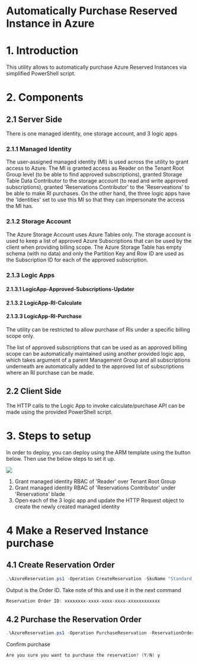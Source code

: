 # Automatically Purchase Reserved Instance in Azure

# 1. Introduction
This utility allows to automatically purchase Azure Reserved Instances via simplified PowerShell script.


# 2. Components
## 2.1 Server Side
There is one managed identity, one storage account, and 3 logic apps

### 2.1.1 Managed Identity
The user-assigned managed identity (MI) is used across the utility to grant access to Azure. The MI is granted access as Reader on the Tenant Root Group level (to be able to find approved subscriptions), granted Storage Table Data Contributor to the storage account (to read and write approved subscriptions), granted 'Reservations Contributor' to the 'Reserveations' to be able to make RI purchases. On the other hand, the three logic apps have the 'Identities' set to use this MI so that they can impersonate the access the MI has.

### 2.1.2 Storage Account
The Azure Storage Account uses Azure Tables only. The storage account is used to keep a list of approved Azure Subscriptions that can be used by the client when providing billing scope. The Azure Storage Table has empty schema (with no data) and only the Partition Key and Row ID are used as the Subscription ID for each of the approved subscription.

### 2.1.3  Logic Apps
####  2.1.3.1 LogicApp-Approved-Subscriptions-Updater
####  2.1.3.2 LogicApp-RI-Calculate
####  2.1.3.3 LogicApp-RI-Purchase

The utility can be restricted to allow purchase of RIs under a specific billing scope only. 

The list of approved subscriptions that can be used as an approved billing scope can be automatically maintained using another provided logic app, which takes argument of a parent Management Group and all subscriptions underneath are automatically added to the approved list of subscriptions where an RI purchase can be made.


## 2.2 Client Side
The HTTP calls to the Logic App to invoke calculate/purchase API can be made using the provided PowerShell script.

# 3. Steps to setup 

In order to deploy, you can deploy using the ARM template using the button below. Then use the below steps to set it up.

<a href="https://portal.azure.com/#create/Microsoft.Template/uri/https%3A%2F%2Fraw.githubusercontent.com%2Fzmustafa%2FAutoPurchaseReservedInstance%2Frefs%2Fheads%2Fmain%2FarmTemplate.json" target="_blank"><img src="https://aka.ms/deploytoazurebutton"/></a>

1. Grant managed identity RBAC of 'Reader' over Tenant Root Group
2. Grant managed identity RBAC of 'Reservations Contributor' under 'Reservations' blade
3. Open each of the 3 logic app and update the HTTP Request object to create the newly created managed identity

# 4 Make a Reserved Instance purchase
## 4.1 Create Reservation Order
```powershell
.\AzureReservation.ps1 -Operation CreateReservation -SkuName "Standard_B1s" -Location "eastus" -Term "P1Y" -Quantity 1 -BillingScopeId "xxxxxxxx-xxxx-xxxx-xxxx-xxxxxxxxxxxx" -AppliedScopeType "Shared" -AppliedScopes "/subscriptions/xxxxxxxx-xxxx-xxxx-xxxx-xxxxxxxxxxxx" -logicAppUrl "https://xxxxxx.azure.com:443/workflows/xxxxxxxxxxxxxxxxxx2/triggers/When_a_HTTP_request_is_received/..." -Verbose 
```
Output is the Order ID. Take note of this and use it in the next command
```powershell
Reservation Order ID: xxxxxxxx-xxxx-xxxx-xxxx-xxxxxxxxxxxx
```

## 4.2 Purchase the Reservation Order
```powershell
.\AzureReservation.ps1 -Operation PurchaseReservation -ReservationOrderId "xxxxxxxx-xxxx-xxxx-xxxx-xxxxxxxxxxxx" -SkuName "Standard_B1s" -Location "eastus" -Term "P1Y" -Quantity 1 -BillingScopeId "xxxxxxxx-xxxx-xxxx-xxxx-xxxxxxxxxxxx" -AppliedScopeType "Shared" -AppliedScopes "/subscriptions/xxxxxxxx-xxxx-xxxx-xxxx-xxxxxxxxxxxx" -logicAppUrl "https://xxxxxx.azure.com:443/workflows/xxxxxxxxxxxxxxxxxx2/triggers/When_a_HTTP_request_is_received/..." -Verbose
```

Confirm purchase
```powershell
Are you sure you want to purchase the reservation? (Y/N) y
``` 

 
